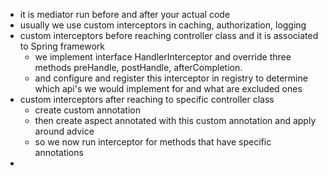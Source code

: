 - it is mediator run before and after your actual code 
- usually we use custom interceptors in caching, authorization, logging
- custom interceptors before reaching controller class and it is associated to Spring framework
   - we implement interface HandlerInterceptor and override three methods preHandle, postHandle, afterCompletion.
   - and configure and register this interceptor in registry to determine which api's we would implement for and what are excluded ones
- custom interceptors after reaching to specific controller class
   - create custom annotation 
   - then create aspect annotated with this custom annotation and apply around advice 
   - so we now run interceptor for methods that have specific annotations
- 